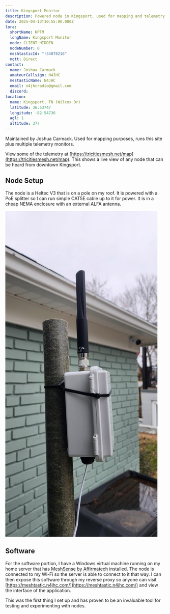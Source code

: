 ```yaml
---
title: Kingsport Monitor
description: Powered node in Kingsport, used for mapping and telemetry keeping.
date: 2025-04-13T10:55:00.000Z
lora:
  shortName: KPTM
  longName: Kingsport Monitor
  mode: CLIENT_HIDDEN
  nodeNumber: 0
  meshtasticId: "!34078216"
  mqtt: Direct
contact:
  name: Joshua Carmack
  amateurCallsign: N4JHC
  mestasticName: N4JHC
  email: n4jhcradio@gmail.com
  discord: 
location:
  name: Kingsport, TN (Wilcox Dr)
  latitude: 36.53747
  longitude: -82.54736
  agl: 1
  altitude: 377
---
```

Maintained by Joshua Carmack. Used for mapping purposes, runs this site plus multiple telemetry monitors.

View some of the telemetry at [https://tricitiesmesh.net/map](https://tricitiesmesh.net/map). This shows a live view of any node that can be heard from downtown Kingsport.

## Node Setup

The node is a Heltec V3 that is on a pole on my roof. It is powered with a PoE splitter so I can run simple CAT5E cable up to it for power. It is in a cheap NEMA enclosure with an external ALFA antenna.

![Node testing](fa442070-7582-43b5-9d7d-036e0115e343.jpg)

## Software

For the software portion, I have a Windows virtual machine running on my home server that has [MeshSense by Affirmatech](https://affirmatech.com/meshsense) installed. The node is connected to my Wi-Fi so the server is able to connect to it that way. I can then expose this software through my reverse proxy so anyone can visit [https://meshtastic.n4jhc.com/](https://meshtastic.n4jhc.com/) and view the interface of the application.

This was the first thing I set up and has proven to be an invaluable tool for testing and experimenting with nodes.
